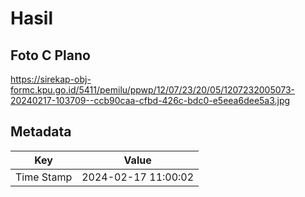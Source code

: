 # Hasil

## Foto C Plano

https://sirekap-obj-formc.kpu.go.id/5411/pemilu/ppwp/12/07/23/20/05/1207232005073-20240217-103709--ccb90caa-cfbd-426c-bdc0-e5eea6dee5a3.jpg


## Metadata

| Key        | Value               |
| ---------- | ------------------- |
| Time Stamp | 2024-02-17 11:00:02 |



